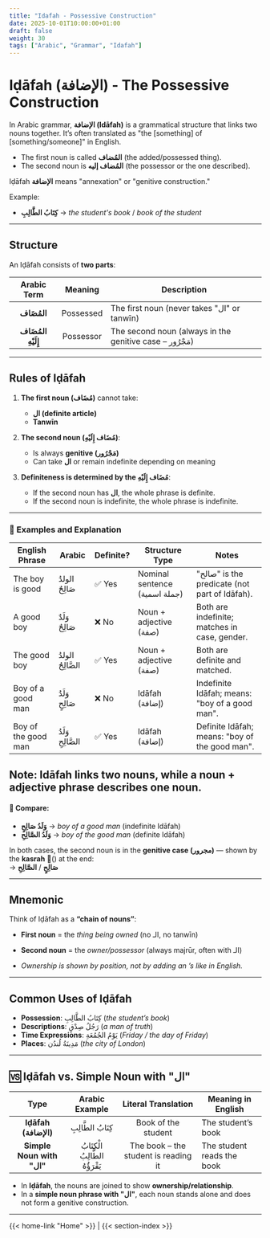 ```yaml
---
title: "Idafah - Possessive Construction"
date: 2025-10-01T10:00:00+01:00
draft: false
weight: 30
tags: ["Arabic", "Grammar", "Idafah"]
---
```


# Iḍāfah (الإضافة) - The Possessive Construction

In Arabic grammar, **الإضافة (Idāfah)** is a grammatical structure that links two nouns together. It’s often translated as "the [something] of [something/someone]" in English.
- The first noun is called **المُضاف** (the added/possessed thing).
- The second noun is **المُضاف إليه** (the possessor or the one described).

Iḍāfah **الإضافة** means "annexation" or "genitive construction."

Example:  
- **كِتَابُ الطَّالِبِ** → *the student's book* / *book of the student*  

---

## Structure  

An Iḍāfah consists of **two parts**:  

| Arabic Term       | Meaning   | Description |
|:-----------------:|:---------:|-------------|
| **المُضَاف**      | Possessed | The first noun (never takes "ال" or tanwīn) |
| **المُضَاف إِلَيْهِ** | Possessor | The second noun (always in the genitive case – مَجْرُور) |

---

## Rules of Iḍāfah  

1. **The first noun (مُضَاف)** cannot take:  
   - **ال (definite article)**  
   - **Tanwīn**  

2. **The second noun (مُضَاف إِلَيْهِ)**:  
   - Is always **genitive (مَجْرُور)**  
   - Can take **ال** or remain indefinite depending on meaning  

3. **Definiteness is determined by the مُضَاف إِلَيْهِ**:  
   - If the second noun has **ال**, the whole phrase is definite.  
   - If the second noun is indefinite, the whole phrase is indefinite.  

---
### 🧩 Examples and Explanation

| **English Phrase**         | **Arabic**             | **Definite?** | **Structure Type**              | **Notes**                                                  |
|---------------------------|------------------------|---------------|----------------------------------|------------------------------------------------------------|
| The boy is good           | الولدُ صَالِحٌ         | ✅ Yes        | Nominal sentence (جملة اسمية)   | "صالح" is the predicate (not part of Idāfah).              |
| A good boy                | وَلَدٌ صَالِحٌ         | ❌ No         | Noun + adjective (صفة)           | Both are indefinite; matches in case, gender.              |
| The good boy              | الولدُ الصَّالِحُ      | ✅ Yes        | Noun + adjective (صفة)           | Both are definite and matched.                             |
| Boy of a good man         | وَلَدُ صَالِحٍ         | ❌ No         | Idāfah (إضافة)                   | Indefinite Idāfah; means: "boy of a good man".             |
| Boy of the good man       | وَلَدُ الصَّالِحِ      | ✅ Yes        | Idāfah (إضافة)                   | Definite Idāfah; means: "boy of the good man".             |

Note: Idāfah links two nouns, while a noun + adjective phrase describes one noun.
---

#### 🔁 Compare:

- **وَلَدُ صَالِحٍ** → *boy of a good man* (indefinite Idāfah)
- **وَلَدُ الصَّالِحِ** → *boy of the good man* (definite Idāfah)

In both cases, the second noun is in the **genitive case (مجرور)** — shown by the **kasrah** (ِ) at the end:  
→ **صَالِحٍ** / **الصَّالِحِ**

---

## Mnemonic  

Think of Iḍāfah as a **“chain of nouns”**:  

- **First noun** = the *thing being owned* (no الـ, no tanwīn)  
- **Second noun** = the *owner/possessor* (always majrūr, often with الـ)  

- *Ownership is shown by position, not by adding an ’s like in English.*  

---

## Common Uses of Iḍāfah  

- **Possession**: كِتَابُ الطَّالِبِ (*the student’s book*)  
- **Descriptions**: رَجُلُ صِدْقٍ (*a man of truth*)  
- **Time Expressions**: يَوْمُ الجُمُعَةِ (*Friday / the day of Friday*)  
- **Places**: مَدِينَةُ لُندُن (*the city of London*)  

---

## 🆚 Iḍāfah vs. Simple Noun with "ال"  

| Type                     | Arabic Example        | Literal Translation      | Meaning in English |
|:------------------------:|:---------------------:|:------------------------:|--------------------|
| **Iḍāfah (الإضافة)**      | كِتَابُ الطَّالِبِ       | Book of the student      | The student’s book |
| **Simple Noun with "ال"** | الْكِتَابُ الطَّالِبُ يَقْرَؤُهُ | The book – the student is reading it | The student reads the book |

- In **Iḍāfah**, the nouns are joined to show **ownership/relationship**.  
- In a **simple noun phrase with "ال"**, each noun stands alone and does not form a genitive construction.  

---

{{< home-link "Home" >}} | {{< section-index >}}
